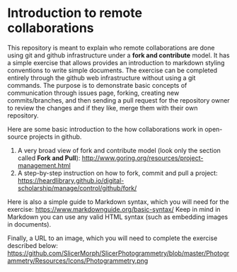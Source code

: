 # Introduction to remote collaborations
This repository is meant to explain who remote collaborations are done using git and github infrastructure under a **fork and contribute** model. It has a simple exercise that allows provides an introduction to markdown styling conventions to write simple documents. The exercise can be completed entirely through the github web infrastructure without using a git commands. The purpose is to demonstrate basic concepts of communication through issues page, forking, creating new commits/branches, and then sending a pull request for the repository owner to review the changes and if they like, merge them with their own repository. 

Here are some basic introduction to the how collaborations work in open-source projects in github. 
1. A very broad view of fork and contribute model (look only the section called **Fork and Pull**): http://www.goring.org/resources/project-management.html
2. A step-by-step instruction on how to fork, commit and pull a project: https://heardlibrary.github.io/digital-scholarship/manage/control/github/fork/

Here is also a simple guide to Markdown syntax, which you will need for the exercise: https://www.markdownguide.org/basic-syntax/
Keep in mind in Markdown you can use any valid HTML syntax (such as embedding images in documents). 

Finally, a URL to an image, which you will need to complete the exercise described below: https://github.com/SlicerMorph/SlicerPhotogrammetry/blob/master/Photogrammetry/Resources/Icons/Photogrammetry.png
